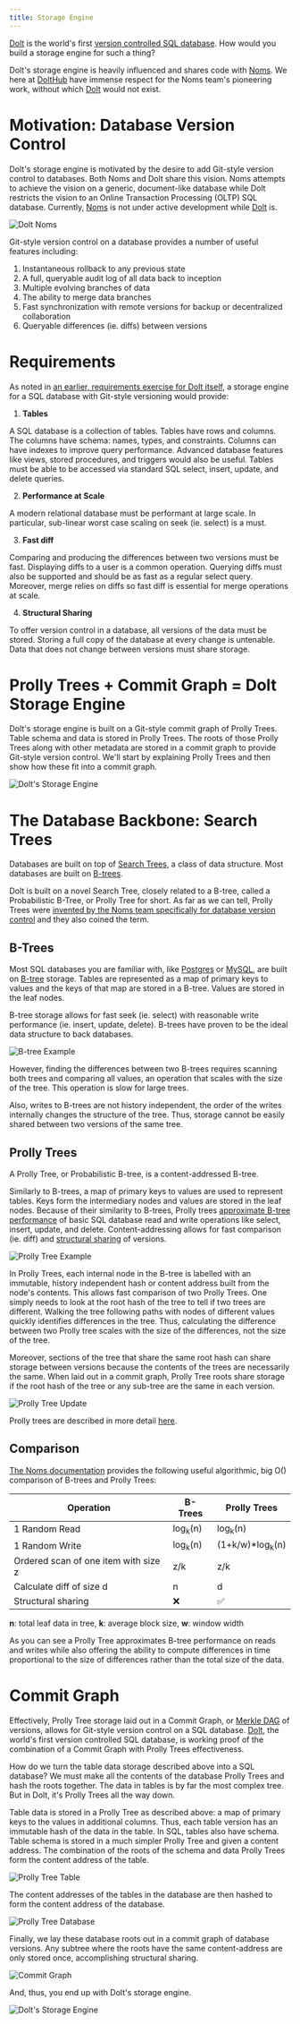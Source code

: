 ```yaml
---
title: Storage Engine
---
```


[Dolt](https://www.doltdb.com) is the world's first [version controlled SQL database](https://www.dolthub.com/blog/2022-08-04-database-versioning/). How would you build a storage engine for such a thing?

Dolt's storage engine is heavily influenced and shares code with [Noms](https://github.com/attic-labs/noms). We here at [DoltHub](https://www.dolthub.com) have immense respect for the Noms team's pioneering work, without which [Dolt](https://www.doltdb.com) would not exist.

# Motivation: Database Version Control

Dolt's storage engine is motivated by the desire to add Git-style version control to databases. Both Noms and Dolt share this vision. Noms attempts to achieve the vision on a generic, document-like database while Dolt restricts the vision to an Online Transaction Processing (OLTP) SQL database. Currently, [Noms](https://github.com/attic-labs/noms) is not under active development while [Dolt](https://www.doltdb.com) is.

![Dolt Noms](../.gitbook/assets/dolt-noms.png)

Git-style version control on a database provides a number of useful features including:

1. Instantaneous rollback to any previous state
2. A full, queryable audit log of all data back to inception
3. Multiple evolving branches of data
4. The ability to merge data branches
5. Fast synchronization with remote versions for backup or decentralized collaboration
6. Queryable differences (ie. diffs) between versions

# Requirements

As noted in [an earlier, requirements exercise for Dolt itself](./architecture.md), a storage engine for a SQL database with Git-style versioning would provide:

1. **Tables**

A SQL database is a collection of tables. Tables have rows and columns. The columns have schema: names, types, and constraints. Columns can have indexes to improve query performance. Advanced database features like views, stored procedures, and triggers would also be useful. Tables must be able to be accessed via standard SQL select, insert, update, and delete queries.

2. **Performance at Scale**

A modern relational database must be performant at large scale. In particular, sub-linear worst case scaling on seek (ie. select) is a must.

3. **Fast diff**

Comparing and producing the differences between two versions must be fast. Displaying diffs to a user is a common operation. Querying diffs must also be supported and should be as fast as a regular select query. Moreover, merge relies on diffs so fast diff is essential for merge operations at scale.

4. **Structural Sharing**

To offer version control in a database, all versions of the data must be stored. Storing a full copy of the database at every change is untenable. Data that does not change between versions must share storage.

# Prolly Trees + Commit Graph = Dolt Storage Engine

Dolt's storage engine is built on a Git-style commit graph of Prolly Trees. Table schema and data is stored in Prolly Trees. The roots of those Prolly Trees along with other metadata are stored in a commit graph to provide Git-style version control. We'll start by explaining Prolly Trees and then show how these fit into a commit graph.

![Dolt's Storage Engine](../.gitbook/assets/prolly-tree-plus-commit-graph.png)

# The Database Backbone: Search Trees

Databases are built on top of [Search Trees](https://en.wikipedia.org/wiki/Search_tree), a class of data structure. Most databases are built on [B-trees](https://www.dolthub.com/blog/2020-04-01-how-dolt-stores-table-data/#b-tree-review). 

Dolt is built on a novel Search Tree, closely related to a B-tree, called a Probabilistic B-Tree, or Prolly Tree for short. As far as we can tell, Prolly Trees were [invented by the Noms team specifically for database version control](https://github.com/attic-labs/noms/blob/master/doc/intro.md) and they also coined the term.

## B-Trees

Most SQL databases you are familiar with, like [Postgres](https://www.postgresql.org/) or [MySQL](https://www.mysql.com/), are built on [B-tree](https://www.dolthub.com/blog/2020-04-01-how-dolt-stores-table-data/#b-tree-review) storage. Tables are represented as a map of primary keys to values and the keys of that map are stored in a B-tree. Values are stored in the leaf nodes. 

B-tree storage allows for fast seek (ie. select) with reasonable write performance (ie. insert, update, delete). B-trees have proven to be the ideal data structure to back databases. 

![B-tree Example](../.gitbook/assets/tim-b-tree-example.png)

However, finding the differences between two B-trees requires scanning both trees and comparing all values, an operation that scales with the size of the tree. This operation is slow for large trees.

Also, writes to B-trees are not history independent, the order of the writes internally changes the structure of the tree. Thus, storage cannot be easily shared between two versions of the same tree.

## Prolly Trees

A Prolly Tree, or Probabilistic B-tree, is a content-addressed B-tree. 

Similarly to B-trees, a map of primary keys to values are used to represent tables. Keys form the intermediary nodes and values are stored in the leaf nodes. Because of their similarity to B-trees, Prolly trees [approximate B-tree performance](https://docs.dolthub.com/sql-reference/benchmarks/latency) of basic SQL database read and write operations like select, insert, update, and delete. Content-addressing allows for fast comparison (ie. diff) and [structural sharing](https://www.dolthub.com/blog/2020-05-13-dolt-commit-graph-and-structural-sharing/) of versions.

![Prolly Tree Example](../.gitbook/assets/tim-prolly-tree-example.png)

In Prolly Trees, each internal node in the B-tree is labelled with an immutable, history independent hash or content address built from the node's contents. This allows fast comparison of two Prolly Trees. One simply needs to look at the root hash of the tree to tell if two trees are different. Walking the tree following paths with nodes of different values quickly identifies differences in the tree. Thus, calculating the difference between two Prolly tree scales with the size of the differences, not the size of the tree. 

Moreover, sections of the tree that share the same root hash can share storage between versions because the contents of the trees are necessarily the same. When laid out in a commit graph, Prolly Tree roots share storage if the root hash of the tree or any sub-tree are the same in each version.

![Prolly Tree Update](../.gitbook/assets/prolly-tree-structural-sharing.png)

Prolly trees are described in more detail [here](./storage-engine/prolly-tree.md).

## Comparison

[The Noms documentation](https://github.com/attic-labs/noms/blob/master/doc/intro.md#some-properties-of-prolly-trees) provides the following useful algorithmic, big O() comparison of B-trees and Prolly Trees:

Operation | B-Trees | Prolly Trees
--------- | ------- | ------------
1 Random Read | log<sub>k</sub>(n) | log<sub>k</sub>(n)
1 Random Write | log<sub>k</sub>(n) | (1+k/w)*log<sub>k</sub>(n)
Ordered scan of one item with size z | z/k | z/k
Calculate diff of size d | n | d
Structural sharing | ❌ | ✅

**n**: total leaf data in tree, **k**: average block size, **w**: window width

As you can see a Prolly Tree approximates B-tree performance on reads and writes while also offering the ability to compute differences in time proportional to the size of differences rather than the total size of the data. 

# Commit Graph

Effectively, Prolly Tree storage laid out in a Commit Graph, or [Merkle DAG](https://en.wikipedia.org/wiki/Merkle_tree) of versions, allows for Git-style version control on a SQL database. [Dolt](https://github.com/dolthub/dolt), the world's first version controlled SQL database, is working proof of the combination of a Commit Graph with Prolly Trees effectiveness. 

How do we turn the table data storage described above into a SQL database? We must make all the contents of the database Prolly Trees and hash the roots together. The data in tables is by far the most complex tree. But in Dolt, it's Prolly Trees all the way down.

Table data is stored in a Prolly Tree as described above: a map of primary keys to the values in additional columns. Thus, each table version has an immutable hash of the data in the table. In SQL, tables also have schema. Table schema is stored in a much simpler Prolly Tree and given a content address. The combination of the roots of the schema and data Prolly Trees form the content address of the table.

![Prolly Tree Table](../.gitbook/assets/prolly-tree-table.png)

The content addresses of the tables in the database are then hashed to form the content address of the database.

![Prolly Tree Database](../.gitbook/assets/prolly-tree-database.png)

Finally, we lay these database roots out in a commit graph of database versions. Any subtree where the roots have the same content-address are only stored once, accomplishing structural sharing.

![Commit Graph](../.gitbook/assets/prolly-tree-commit-graph.png)

And, thus, you end up with Dolt's storage engine.

![Dolt's Storage Engine](../.gitbook/assets/prolly-tree-plus-commit-graph.png)
